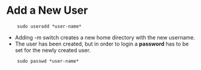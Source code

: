 # Add a New User
```
	sudo useradd *user-name*
```
- Adding -m switch creates a new home directory with the new username.
- The user has been created, but in order to login a **password** has to be set for the newly created user.
```
	sudo passwd *user-name*
```